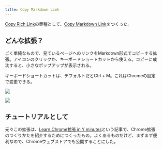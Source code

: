 ```yaml
---
title: Copy Markdown Link
---
```

[Copy Rich Link](https://chrome.google.com/webstore/detail/copy-rich-link/hikiamlgpdcabppakpmemaofmkgknpea)の亜種として、[Copy Markdown Link](https://chrome.google.com/webstore/detail/copy-markdown-link/gkceaaphhbeanfciglgpffnncfpipjpa)をつくった。

どんな拡張？
------

ごく単純なもので、見ているページへのリンクをMarkdown形式でコピーする拡張。アイコンのクリックか、キーボードショートカットから使える。コピーに成功すると、小さなポップアップが表示される。

キーボードショートカットは、デフォルトだとCtrl + M。これはChromeの設定で変更できる。

![](https://lh6.googleusercontent.com/FelgK7Wc5Nut-mEH1gg9LbGIyK40vRwz3QtNHTf0MHvdBmOaoTG3AoLQsm0iUVpz1a-sQZzBGaHQ1JxQLunRUFBOYjeK0C2f_sEN7s3BtzA4ahGcEYcpjXeH7RBkjZNtDACaOPwehjf0yKuJgw)

![](https://lh6.googleusercontent.com/k4An_jEn02e0MpJrTJoXhKlMcvcQVTq4_nn-QHprX1HY_CzJDwdlmQO_SiK5LT_753tW-Mcn1lMVc-POFK4x6WJojuZ4JlQT-P9fcLlzZbVOad2d0hcNlMs4Vz3nuYEjY-JN-3ar7phzPrCTjQ)

チュートリアルとして
----------

元々この拡張は、[Learn Chrome拡張 in Y minutes](https://r7kamura.com/articles/2022-05-18-learn-chrome-extention-in-y-minutes)という記事で、Chrome拡張のつくりかたを紹介するためにつくったもの。よくあるものだけど、まずまず便利なので、Chromeウェブストアでも公開することにした。

